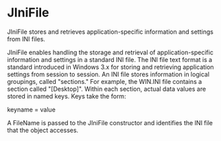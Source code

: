 JIniFile
========

JIniFile stores and retrieves application-specific information and settings from INI files.

JIniFile enables handling the storage and retrieval of application-specific information
and settings in a standard INI file. The INI file text format is a standard introduced
in Windows 3.x for storing and retrieving application settings from session to session.
An INI file stores information in logical groupings, called "sections." For example,
the WIN.INI file contains a section called "[Desktop]". Within each section, actual data
values are stored in named keys. Keys take the form:

keyname = value

A FileName is passed to the JIniFile constructor and identifies the INI file that the object accesses.
